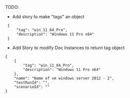 TODO:
- Add story to make "tags" an object

```
 {
     "tag": "win_11_64_Pro",
     "description": "Windows 11 Pro x64"
 }
```

- Add Story to modify Doc Instances to return tag object

```
{
    {
        "tag": "win_11_64_Pro",
        "description": "Windows 11 Pro x64"
    },
    "name": "Name of vm windows server 2012 - 2",
    "testRunId": "",
    "scenarioId": ""
}
 ```   

    